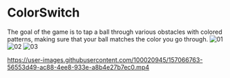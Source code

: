 # ColorSwitch
 The goal of the game is to tap a ball through various obstacles with colored patterns, making sure that your ball matches the color you go through.
![01](https://user-images.githubusercontent.com/100020945/157066659-23aa9cd9-ea68-48a4-92d8-8662a24a29f3.png)
![02](https://user-images.githubusercontent.com/100020945/157066681-53ce4a6b-316e-4496-bed7-946349902091.png)
![03](https://user-images.githubusercontent.com/100020945/157066723-27763598-d1be-4bde-b104-85bb09bd631b.png)


https://user-images.githubusercontent.com/100020945/157066763-56553d49-ac88-4ee8-933e-a8b4e27b7ec0.mp4

